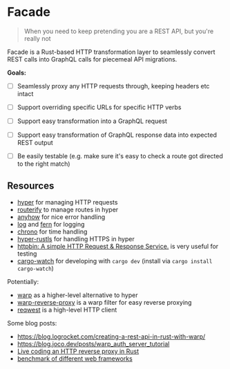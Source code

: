 # Facade
> When you need to keep pretending you are a REST API, but you're really not

Facade is a Rust-based HTTP transformation layer to seamlessly convert REST calls into GraphQL calls for piecemeal API migrations.

**Goals:**

- [ ] Seamlessly proxy any HTTP requests through, keeping headers etc intact
- [ ] Support overriding specific URLs for specific HTTP verbs
- [ ] Support easy transformation into a GraphQL request
- [ ] Support easy transformation of GraphQL response data into expected REST output
- [ ] Be easily testable (e.g. make sure it's easy to check a route got directed to the right match)


## Resources

- [hyper](https://docs.rs/crate/hyper) for managing HTTP requests
- [routerify](https://github.com/routerify/routerify) to manage routes in hyper
- [anyhow](https://docs.rs/anyhow/) for nice error handling
- [log](https://docs.rs/log/) and [fern](https://docs.rs/fern) for logging
- [chrono](https://docs.rs/chrono/) for time handling
- [hyper-rustls](https://docs.rs/hyper-rustls) for handling HTTPS in hyper
- [httpbin: A simple HTTP Request & Response Service.](http://httpbin.org) is very useful for testing
- [cargo-watch](https://crates.io/crates/cargo-watch) for developing with `cargo dev` (install via `cargo install cargo-watch`)

Potentially:
- [warp](https://github.com/seanmonstar/warp) as a higher-level alternative to hyper
- [warp-reverse-proxy](https://github.com/danielSanchezQ/warp-reverse-proxy) is a warp filter for easy reverse proxying
- [reqwest](https://github.com/seanmonstar/reqwest) is a high-level HTTP client


Some blog posts:
- https://blog.logrocket.com/creating-a-rest-api-in-rust-with-warp/
- https://blog.joco.dev/posts/warp_auth_server_tutorial
- [Live coding an HTTP reverse proxy in Rust](https://www.youtube.com/watch?v=FcHYQMRfGWw)
- [benchmark of different web frameworks](https://github.com/routerify/routerify-benchmark)
